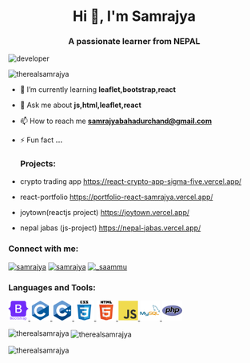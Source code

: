 <h1 align="center">Hi 👋, I'm Samrajya</h1>
<h3 align="center">A passionate learner from NEPAL</h3>
<img src="https://i.imgur.com/rTZkf4K.gif" alt="developer" width="400px" height="400px">

<p align="left"> <img src="https://komarev.com/ghpvc/?username=therealsamrajya&label=Profile%20views&color=0e75b6&style=flat" alt="therealsamrajya" /> </p>

- 🌱 I’m currently learning **leaflet,bootstrap,react**

- 💬 Ask me about **js,html,leaflet,react**

- 📫 How to reach me **samrajyabahadurchand@gmail.com**

- ⚡ Fun fact **...**
  <h3 align="left">
    Projects:</h3>
- crypto trading app https://react-crypto-app-sigma-five.vercel.app/
- react-portfolio https://portfolio-react-samrajya.vercel.app/
- joytown(reactjs project) https://joytown.vercel.app/
- nepal jabas (js-project) https://nepal-jabas.vercel.app/

<h3 align="left">Connect with me:</h3>
<p align="left">
<a href="https://linkedin.com/in/samrajya" target="blank"><img align="center" src="https://raw.githubusercontent.com/rahuldkjain/github-profile-readme-generator/master/src/images/icons/Social/linked-in-alt.svg" alt="samrajya" height="30" width="40" /></a>
<a href="https://fb.com/samrajya" target="blank"><img align="center" src="https://raw.githubusercontent.com/rahuldkjain/github-profile-readme-generator/master/src/images/icons/Social/facebook.svg" alt="samrajya" height="30" width="40" /></a>
<a href="https://instagram.com/_saammu" target="blank"><img align="center" src="https://raw.githubusercontent.com/rahuldkjain/github-profile-readme-generator/master/src/images/icons/Social/instagram.svg" alt="_saammu" height="30" width="40" /></a>
</p>

<h3 align="left">Languages and Tools:</h3>
<p align="left"> <a href="https://getbootstrap.com" target="_blank" rel="noreferrer"> <img src="https://raw.githubusercontent.com/devicons/devicon/master/icons/bootstrap/bootstrap-plain-wordmark.svg" alt="bootstrap" width="40" height="40"/> </a> <a href="https://www.cprogramming.com/" target="_blank" rel="noreferrer"> <img src="https://raw.githubusercontent.com/devicons/devicon/master/icons/c/c-original.svg" alt="c" width="40" height="40"/> </a> <a href="https://www.w3schools.com/cpp/" target="_blank" rel="noreferrer"> <img src="https://raw.githubusercontent.com/devicons/devicon/master/icons/cplusplus/cplusplus-original.svg" alt="cplusplus" width="40" height="40"/> </a> <a href="https://www.w3schools.com/css/" target="_blank" rel="noreferrer"> <img src="https://raw.githubusercontent.com/devicons/devicon/master/icons/css3/css3-original-wordmark.svg" alt="css3" width="40" height="40"/> </a> <a href="https://www.w3.org/html/" target="_blank" rel="noreferrer"> <img src="https://raw.githubusercontent.com/devicons/devicon/master/icons/html5/html5-original-wordmark.svg" alt="html5" width="40" height="40"/> </a> <a href="https://developer.mozilla.org/en-US/docs/Web/JavaScript" target="_blank" rel="noreferrer"> <img src="https://raw.githubusercontent.com/devicons/devicon/master/icons/javascript/javascript-original.svg" alt="javascript" width="40" height="40"/> </a> <a href="https://www.mysql.com/" target="_blank" rel="noreferrer"> <img src="https://raw.githubusercontent.com/devicons/devicon/master/icons/mysql/mysql-original-wordmark.svg" alt="mysql" width="40" height="40"/> </a> <a href="https://www.php.net" target="_blank" rel="noreferrer"> <img src="https://raw.githubusercontent.com/devicons/devicon/master/icons/php/php-original.svg" alt="php" width="40" height="40"/> </a> </p>

<p><img align="left" src="https://github-readme-stats.vercel.app/api/top-langs?username=therealsamrajya&show_icons=true&locale=en&layout=compact" alt="therealsamrajya" /></p>

<p>&nbsp;<img align="center" src="https://github-readme-stats.vercel.app/api?username=therealsamrajya&show_icons=true&locale=en" alt="therealsamrajya" /></p>

<p><img align="center" src="https://github-readme-streak-stats.herokuapp.com/?user=therealsamrajya&" alt="therealsamrajya" /></p>
